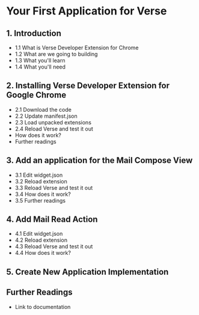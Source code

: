# Your First Application for Verse

## 1. Introduction
* 1.1 What is Verse Developer Extension for Chrome
* 1.2 What are we going to building
* 1.3 What you'll learn
* 1.4 What you'll need

## 2. Installing Verse Developer Extension for Google Chrome
* 2.1 Download the code
* 2.2 Update manifest.json
* 2.3 Load unpacked extensions
* 2.4 Reload Verse and test it out
* How does it work?
* Further readings

## 3. Add an application for the Mail Compose View
* 3.1 Edit widget.json
* 3.2 Reload extension
* 3.3 Reload Verse and test it out
* 3.4 How does it work?
* 3.5 Further readings

## 4. Add Mail Read Action
* 4.1 Edit widget.json
* 4.2 Reload extension
* 4.3 Reload Verse and test it out
* 4.4 How does it work?

## 5. Create New Application Implementation

## Further Readings
* Link to documentation

